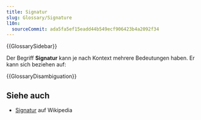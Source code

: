 ```yaml
---
title: Signatur
slug: Glossary/Signature
l10n:
  sourceCommit: ada5fa5ef15eadd44b549ecf906423b4a2092f34
---
```


{{GlossarySidebar}}

Der Begriff **Signatur** kann je nach Kontext mehrere Bedeutungen haben. Er kann sich beziehen auf:

{{GlossaryDisambiguation}}

## Siehe auch

- [Signatur](<https://en.wikipedia.org/wiki/Signature_(disambiguation)>) auf Wikipedia
